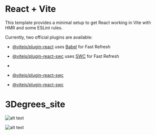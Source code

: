 # React + Vite

This template provides a minimal setup to get React working in Vite with HMR and some ESLint rules.

Currently, two official plugins are available:

- [@vitejs/plugin-react](https://github.com/vitejs/vite-plugin-react/blob/main/packages/plugin-react/README.md) uses [Babel](https://babeljs.io/) for Fast Refresh
- [@vitejs/plugin-react-swc](https://github.com/vitejs/vite-plugin-react-swc) uses [SWC](https://swc.rs/) for Fast Refresh

- 
-  [@vitejs/plugin-react-swc](https://github.com/user-attachments/assets/d14040e7-e0b6-4f1c-bd63-a8ecdd0828ba)

- [@vitejs/plugin-react-swc](https://github.com/user-attachments/assets/9b640605-6c76-4a21-b878-8ea4e8135295)

# 3Degrees_site


![alt text](image.png)

![alt text](image-1.png)
